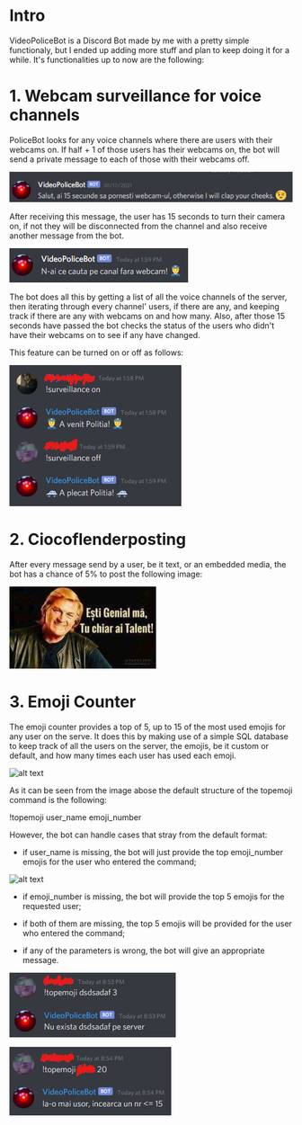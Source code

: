 # Intro

VideoPoliceBot is a Discord Bot made by me with a pretty simple functionaly, but I ended up adding more stuff and plan to keep doing it for a while.
It's functionalities up to now are the following:

# 1. Webcam surveillance for voice channels

PoliceBot looks for any voice channels where there are users with their webcams on. If half + 1 of those users has their webcams on, the bot will send a private message to each of those with their webcams off.

![alt text](https://github.com/DanielPetrache/VideoPoliceBot/blob/main/firstmessage.png)

After receiving this message, the user has 15 seconds to turn their camera on, if not they will be disconnected from the channel and also receive another message from the bot.

![alt text](https://github.com/DanielPetrache/VideoPoliceBot/blob/main/disconnectmessage.png)

The bot does all this by getting a list of all the voice channels of the server, then iterating through every channel' users, if there are any, and keeping track if there are any with webcams on and how many. Also, after those 15 seconds have passed the bot checks the status of the users who didn't have their webcams on to see if any have changed.

This feature can be turned on or off as follows:

![alt text](https://github.com/DanielPetrache/VideoPoliceBot/blob/main/surveillance.png)

# 2. Ciocoflenderposting

After every message send by a user, be it text, or an embedded media, the bot has a chance of 5% to post the following image:

![alt text](https://github.com/DanielPetrache/VideoPoliceBot/blob/main/ciocoflender.jpg)

# 3. Emoji Counter

The emoji counter provides a top of 5, up to 15 of the most used emojis for any user on the serve. It does this by making use of a simple SQL database to keep track of all the users on the server, the emojis, be it custom or default, and how many times each user has used each emoji.

![alt text]()

As it can be seen from the image abose the default structure of the topemoji command is the following:

!topemoji user_name emoji_number

However, the bot can handle cases that stray from the default format:

 - if user_name is missing, the bot will just provide the top emoji_number emojis for the user who entered the command;

 ![alt text]()

 - if emoji_number is missing, the bot will provide the top 5 emojis for the requested user;

 - if both of them are missing, the top 5 emojis will be provided for the user who entered the command;
 
 - if any of the parameters is wrong, the bot will give an appropriate message.

 ![alt text](https://github.com/DanielPetrache/VideoPoliceBot/blob/main/nouser.png)

 ![alt text](https://github.com/DanielPetrache/VideoPoliceBot/blob/main/nocount.png)
